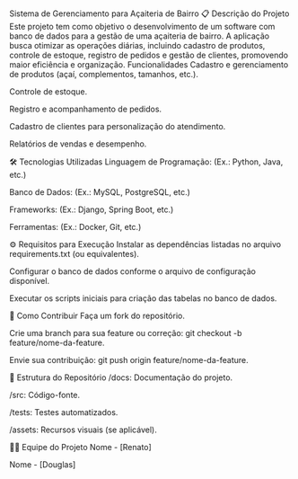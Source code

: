 Sistema de Gerenciamento para Açaiteria de Bairro
📋 Descrição do Projeto
Este projeto tem como objetivo o desenvolvimento de um software com banco de dados para a gestão de uma açaiteria de bairro. A aplicação busca otimizar as operações diárias, incluindo cadastro de produtos, controle de estoque, registro de pedidos e gestão de clientes, promovendo maior eficiência e organização.
Funcionalidades
Cadastro e gerenciamento de produtos (açaí, complementos, tamanhos, etc.).

Controle de estoque.

Registro e acompanhamento de pedidos.

Cadastro de clientes para personalização do atendimento.

Relatórios de vendas e desempenho.

🛠️ Tecnologias Utilizadas
Linguagem de Programação: (Ex.: Python, Java, etc.)

Banco de Dados: (Ex.: MySQL, PostgreSQL, etc.)

Frameworks: (Ex.: Django, Spring Boot, etc.)

Ferramentas: (Ex.: Docker, Git, etc.)

⚙️ Requisitos para Execução
Instalar as dependências listadas no arquivo requirements.txt (ou equivalentes).

Configurar o banco de dados conforme o arquivo de configuração disponível.

Executar os scripts iniciais para criação das tabelas no banco de dados.

📝 Como Contribuir
Faça um fork do repositório.

Crie uma branch para sua feature ou correção: git checkout -b feature/nome-da-feature.

Envie sua contribuição: git push origin feature/nome-da-feature.

📌 Estrutura do Repositório
/docs: Documentação do projeto.

/src: Código-fonte.

/tests: Testes automatizados.

/assets: Recursos visuais (se aplicável).

🧑‍💻 Equipe do Projeto
Nome  - [Renato]

Nome  - [Douglas]
